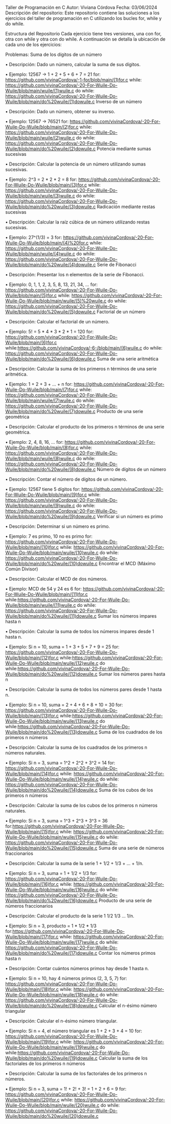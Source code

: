 Taller de Programación en C
Autor: Viviana Córdova
Fecha: 03/06/2024
Descripción del repositorio: Este repositorio contiene las soluciones a los ejercicios del taller de programación en C utilizando los bucles for, while y do while.

Estructura del Repositorio
Cada ejercicio tiene tres versiones, una con for, otra con while y otra con do while. A continuación se detalla la ubicación de cada uno de los ejercicios:

Problemas:
Suma de los dígitos de un número

• Descripción: Dado un número, calcular la suma de sus dígitos.

 • Ejemplo: 12567 -> 1 + 2 + 5 + 6 + 7 = 21
for: https://github.com/vivinaCordova/-1-for/blob/main/(1)for.c
while: https://github.com/vivinaCordova/-20-For-Wuile-Do-Wuile/blob/main/wuile/(1)wuile.c
do while: https://github.com/vivinaCordova/-20-For-Wuile-Do-Wuile/blob/main/do%20wuile/(1)dowuile.c
Inverso de un número

• Descripción: Dado un número, obtener su inverso.

 • Ejemplo: 12567 -> 76521
for: https://github.com/vivinaCordova/-20-For-Wuile-Do-Wuile/blob/main/(2)for.c
while: https://github.com/vivinaCordova/-20-For-Wuile-Do-Wuile/blob/main/wuile/(2)wuile.c
do while: https://github.com/vivinaCordova/-20-For-Wuile-Do-Wuile/blob/main/do%20wuile/(2)dowuile.c
Potencia mediante sumas sucesivas

• Descripción: Calcular la potencia de un número utilizando sumas sucesivas.

 • Ejemplo: 2^3 = 2 * 2 * 2 = 8
for: https://github.com/vivinaCordova/-20-For-Wuile-Do-Wuile/blob/main/(3)for.c
while: https://github.com/vivinaCordova/-20-For-Wuile-Do-Wuile/blob/main/wuile/(3)wuile.c
do while: https://github.com/vivinaCordova/-20-For-Wuile-Do-Wuile/blob/main/do%20wuile/(3)dowuile.c
Radicación mediante restas sucesivas

• Descripción: Calcular la raíz cúbica de un número utilizando restas sucesivas.

 • Ejemplo: 27^(1/3) = 3
for: https://github.com/vivinaCordova/-20-For-Wuile-Do-Wuile/blob/main/(4)%20for.c
while: https://github.com/vivinaCordova/-20-For-Wuile-Do-Wuile/blob/main/wuile/(4)wuile.c
do while: https://github.com/vivinaCordova/-20-For-Wuile-Do-Wuile/blob/main/do%20wuile/(4)dowuile.c
Serie de Fibonacci

• Descripción: Presentar los n elementos de la serie de Fibonacci.

 • Ejemplo: 0, 1, 1, 2, 3, 5, 8, 13, 21, 34, …
for: https://github.com/vivinaCordova/-20-For-Wuile-Do-Wuile/blob/main/(5)for.c
while: https://github.com/vivinaCordova/-20-For-Wuile-Do-Wuile/blob/main/wuile/(5)%20wuile.c
do while: https://github.com/vivinaCordova/-20-For-Wuile-Do-Wuile/blob/main/do%20wuile/(5)dowuile.c
Factorial de un número

• Descripción: Calcular el factorial de un número.

 • Ejemplo: 5! = 5 * 4 * 3 * 2 * 1 = 120
for: https://github.com/vivinaCordova/-20-For-Wuile-Do-Wuile/blob/main/(6)for.c
while:https://github.com/vivinaCordova/-6-/blob/main/(6)wuile.c
do while: https://github.com/vivinaCordova/-20-For-Wuile-Do-Wuile/blob/main/do%20wuile/(6)dowuile.c
Suma de una serie aritmética

• Descripción: Calcular la suma de los primeros n términos de una serie aritmética.

 • Ejemplo: 1 + 2 + 3 + … + n
for: https://github.com/vivinaCordova/-20-For-Wuile-Do-Wuile/blob/main/(7)for.c
while: https://github.com/vivinaCordova/-20-For-Wuile-Do-Wuile/blob/main/wuile/(7)wuile.c
do while: https://github.com/vivinaCordova/-20-For-Wuile-Do-Wuile/blob/main/do%20wuile/(7)dowuile.c
Producto de una serie geométrica

• Descripción: Calcular el producto de los primeros n términos de una serie geométrica.

 • Ejemplo: 2, 4, 8, 16, …
for: https://github.com/vivinaCordova/-20-For-Wuile-Do-Wuile/blob/main/(8)for.c
while: https://github.com/vivinaCordova/-20-For-Wuile-Do-Wuile/blob/main/wuile/(8)wuile.c
do while: https://github.com/vivinaCordova/-20-For-Wuile-Do-Wuile/blob/main/do%20wuile/(8)dowuile.c
Número de dígitos de un número

• Descripción: Contar el número de dígitos de un número.

 • Ejemplo: 12567 tiene 5 dígitos
for: https://github.com/vivinaCordova/-20-For-Wuile-Do-Wuile/blob/main/(9)for.c
while: https://github.com/vivinaCordova/-20-For-Wuile-Do-Wuile/blob/main/wuile/(9)wuile.c
do while: https://github.com/vivinaCordova/-20-For-Wuile-Do-Wuile/blob/main/do%20wuile/(9)dowuile.c
Verificar si un número es primo

• Descripción: Determinar si un número es primo.

• Ejemplo: 7 es primo, 10 no es primo
for: https://github.com/vivinaCordova/-20-For-Wuile-Do-Wuile/blob/main/(10)for.c
while: https://github.com/vivinaCordova/-20-For-Wuile-Do-Wuile/blob/main/wuile/(10)wuile.c
do while: https://github.com/vivinaCordova/-20-For-Wuile-Do-Wuile/blob/main/do%20wuile/(10)dowuile.c
Encontrar el MCD (Máximo Común Divisor)

• Descripción: Calcular el MCD de dos números.

• Ejemplo: MCD de 54 y 24 es 6
for: https://github.com/vivinaCordova/-20-For-Wuile-Do-Wuile/blob/main/(11)for.c
while:https://github.com/vivinaCordova/-20-For-Wuile-Do-Wuile/blob/main/wuile/(11)wuile.c
do while: https://github.com/vivinaCordova/-20-For-Wuile-Do-Wuile/blob/main/do%20wuile/(11)dowuile.c
Sumar los números impares hasta n

• Descripción: Calcular la suma de todos los números impares desde 1 hasta n.

• Ejemplo: Si n = 10, suma = 1 + 3 + 5 + 7 + 9 = 25
for: https://github.com/vivinaCordova/-20-For-Wuile-Do-Wuile/blob/main/(12)for.c
while:https://github.com/vivinaCordova/-20-For-Wuile-Do-Wuile/blob/main/wuile/(12)wuile.c
do while:https://github.com/vivinaCordova/-20-For-Wuile-Do-Wuile/blob/main/do%20wuile/(12)dowuile.c
Sumar los números pares hasta n

• Descripción: Calcular la suma de todos los números pares desde 1 hasta n.

• Ejemplo: Si n = 10, suma = 2 + 4 + 6 + 8 + 10 = 30
for: https://github.com/vivinaCordova/-20-For-Wuile-Do-Wuile/blob/main/(13)for.c
while:https://github.com/vivinaCordova/-20-For-Wuile-Do-Wuile/blob/main/wuile/(13)wuile.c
do while:https://github.com/vivinaCordova/-20-For-Wuile-Do-Wuile/blob/main/do%20wuile/(13)dowuile.c
Suma de los cuadrados de los primeros n números

• Descripción: Calcular la suma de los cuadrados de los primeros n números naturales.

• Ejemplo: Si n = 3, suma = 1^2 + 2^2 + 3^2 = 14
for: https://github.com/vivinaCordova/-20-For-Wuile-Do-Wuile/blob/main/(14)for.c
while: https://github.com/vivinaCordova/-20-For-Wuile-Do-Wuile/blob/main/wuile/(14)wuile.c
do while: https://github.com/vivinaCordova/-20-For-Wuile-Do-Wuile/blob/main/do%20wuile/(14)dowuile.c
Suma de los cubos de los primeros n números

• Descripción: Calcular la suma de los cubos de los primeros n números naturales.

• Ejemplo: Si n = 3, suma = 1^3 + 2^3 + 3^3 = 36
for:https://github.com/vivinaCordova/-20-For-Wuile-Do-Wuile/blob/main/(15)for.c
while: https://github.com/vivinaCordova/-20-For-Wuile-Do-Wuile/blob/main/wuile/(15)wuile.c
do while: https://github.com/vivinaCordova/-20-For-Wuile-Do-Wuile/blob/main/do%20wuile/(15)dowuile.c
Suma de una serie de números fraccionarios

• Descripción: Calcular la suma de la serie 1 + 1/2 + 1/3 + … + 1/n.

• Ejemplo: Si n = 3, suma = 1 + 1/2 + 1/3
for: https://github.com/vivinaCordova/-20-For-Wuile-Do-Wuile/blob/main/(16)for.c
while: https://github.com/vivinaCordova/-20-For-Wuile-Do-Wuile/blob/main/wuile/(16)wuile.c
do while: https://github.com/vivinaCordova/-20-For-Wuile-Do-Wuile/blob/main/do%20wuile/(16)dowuile.c
Producto de una serie de números fraccionarios

• Descripción: Calcular el producto de la serie 1 1/2 1/3 … 1/n.

• Ejemplo: Si n = 3, producto = 1 * 1/2 * 1/3
for:https://github.com/vivinaCordova/-20-For-Wuile-Do-Wuile/blob/main/(17)for.c
while: https://github.com/vivinaCordova/-20-For-Wuile-Do-Wuile/blob/main/wuile/(17)wuile.c
do while: https://github.com/vivinaCordova/-20-For-Wuile-Do-Wuile/blob/main/do%20wuile/(17)dowuile.c
Contar los números primos hasta n

• Descripción: Contar cuántos números primos hay desde 1 hasta n.

• Ejemplo: Si n = 10, hay 4 números primos (2, 3, 5, 7)
for: https://github.com/vivinaCordova/-20-For-Wuile-Do-Wuile/blob/main/(18)for.c
while: https://github.com/vivinaCordova/-20-For-Wuile-Do-Wuile/blob/main/wuile/(18)wuile.c
do while: https://github.com/vivinaCordova/-20-For-Wuile-Do-Wuile/blob/main/do%20wuile/(18)dowuile.c
Calcular el n-ésimo número triangular

• Descripción: Calcular el n-ésimo número triangular.

• Ejemplo: Si n = 4, el número triangular es 1 + 2 + 3 + 4 = 10
for: https://github.com/vivinaCordova/-20-For-Wuile-Do-Wuile/blob/main/(19)for.c
while: https://github.com/vivinaCordova/-20-For-Wuile-Do-Wuile/blob/main/wuile/(19)wuile.c
do while:https://github.com/vivinaCordova/-20-For-Wuile-Do-Wuile/blob/main/do%20wuile/(19)dowuile.c
Calcular la suma de los factoriales de los primeros n números

• Descripción: Calcular la suma de los factoriales de los primeros n números.

• Ejemplo: Si n = 3, suma = 1! + 2! + 3! = 1 + 2 + 6 = 9
for: https://github.com/vivinaCordova/-20-For-Wuile-Do-Wuile/blob/main/(20)for.c
while: https://github.com/vivinaCordova/-20-For-Wuile-Do-Wuile/blob/main/wuile/(20)wuile.c
do while: https://github.com/vivinaCordova/-20-For-Wuile-Do-Wuile/blob/main/do%20wuile/(20)dowuile.c
